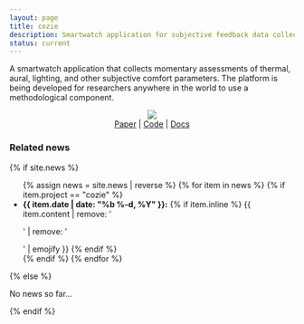 ```yaml
---
layout: page
title: cozie
description: Smartwatch application for subjective feedback data collection
status: current
---
```


A smartwatch  application that collects momentary assessments of thermal, aural, lighting, and other subjective comfort parameters. The platform is being developed for researchers anywhere in the world to use a methodological component.

<center>
  <img src="/assets/img/cozie.png"> <br />
   <a href="https://iopscience.iop.org/article/10.1088/1742-6596/1343/1/012145/meta">Paper</a> |
   <a href="https://github.com/cozie-app">Code</a> |
   <a href="https://cozie.app/">Docs</a>
</center>

<div>
<h3> Related news</h3>
  {% if site.news  %}
    <ul>
    {% assign news = site.news | reverse %}
    {% for item in news %}
      {% if item.project == "cozie" %}
      <li>
        <strong>{{ item.date | date: "%b %-d, %Y" }}:</strong>
          {% if item.inline %}
            {{ item.content | remove: '<p>' | remove: '</p>' | emojify }}
          {% endif %}
      </li>
      {% endif %}
    {% endfor %}
    </ul>
  {% else %}
    <p>No news so far...</p>
  {% endif %}
</div>
